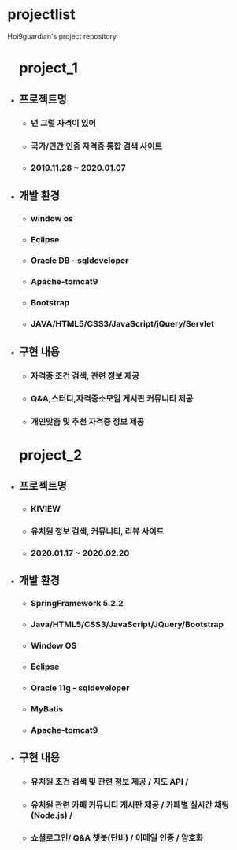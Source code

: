 # projectlist
Hoi9guardian's project repository

<ul><h1>project_1</h1>
  <li><h2>프로젝트명</h2></li>
    <ul>
      <li><h3><strong>넌 그럴 자격이 있어</strong></h3></li>
      <li><h3> 국가/민간 인증 자격증 통합 검색 사이트 </h3></li>
      <li><h3> 2019.11.28 ~ 2020.01.07 </h3></li>
    </ul>   
  <li><h2>개발 환경</h2></li>
    <ul>
      <li><h3>window os</h3></li>
      <li><h3>Eclipse</h3></li>
      <li><h3>Oracle DB - sqldeveloper</h3></li>
      <li><h3>Apache-tomcat9</h3></li>
      <li><h3>Bootstrap</h3></li>
      <li><h3>JAVA/HTML5/CSS3/JavaScript/jQuery/Servlet</h3></li>           
    </ul>
  <li><h2>구현 내용</h2></li>
    <ul>
      <li><h3>자격증 조건 검색, 관련 정보 제공</h3></li>
      <li><h3>Q&A,스터디,자격증소모임 게시판 커뮤니티 제공</h3></li>
      <li><h3>개인맞춤 및 추천 자격증 정보 제공</h3></li>
    </ul>
</ul>

<ul><h1>project_2</h1>
  <li><h2>프로젝트명</h2></li>
    <ul>
      <li><h3><strong>KIVIEW</strong></h3></li>
      <li><h3>유치원 정보 검색, 커뮤니티, 리뷰 사이트</h3></li>
      <li><h3>2020.01.17 ~ 2020.02.20</h3></li>
    </ul>   
  <li><h2>개발 환경</h2></li>
    <ul>
      <li><h3>SpringFramework 5.2.2</h3></li>
      <li><h3>Java/HTML5/CSS3/JavaScript/JQuery/Bootstrap</h3></li>
      <li><h3>Window OS</h3></li>
      <li><h3>Eclipse</h3></li>
      <li><h3>Oracle 11g - sqldeveloper</h3></li> 
      <li><h3>MyBatis</h3></li>
      <li><h3>Apache-tomcat9</h3></li>         
    </ul>
  <li><h2>구현 내용</h2></li>
    <ul>
      <li><h3>유치원 조건 검색 및 관련 정보 제공 / 지도 API / </h3></li>
      <li><h3>유치원 관련 카페 커뮤니티 게시판 제공 / 카페별 실시간 채팅(Node.js) /</h3></li>
      <li><h3>쇼셜로그인/ Q&A 챗봇(단비) / 이메일 인증 / 암호화</h3></li>
    </ul>
</ul>
